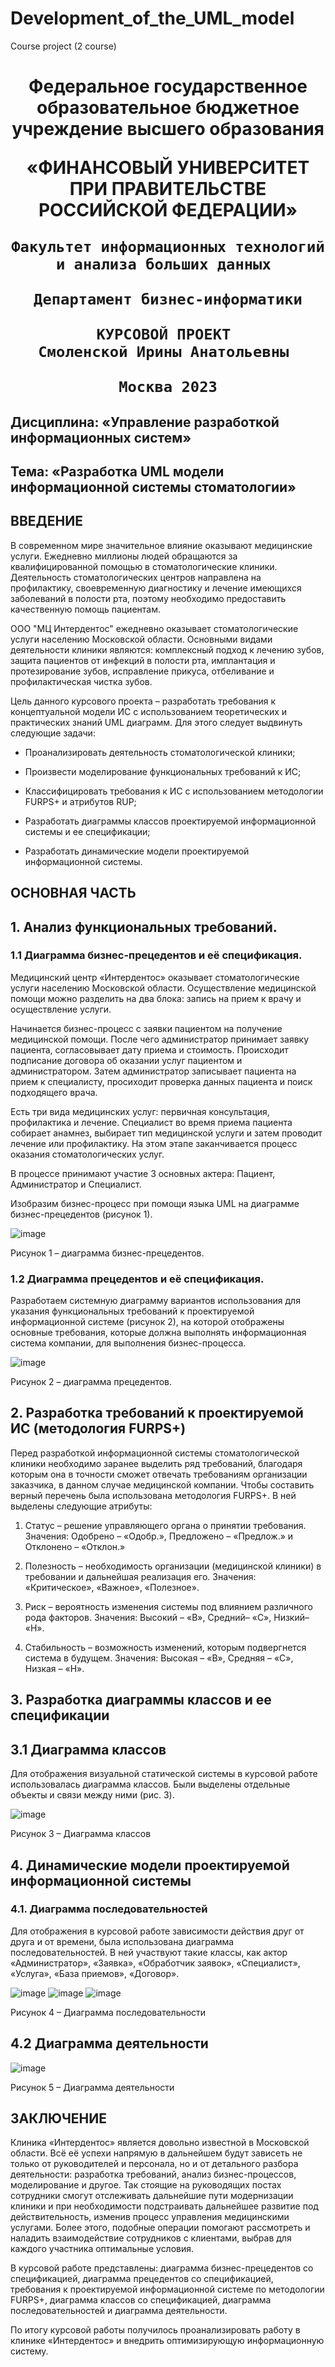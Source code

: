 # Development_of_the_UML_model
Course project (2 course)

<div id="header" align="center">   
  <h1>
  Федеральное государственное образовательное бюджетное учреждение высшего образования 

  «ФИНАНСОВЫЙ УНИВЕРСИТЕТ ПРИ ПРАВИТЕЛЬСТВЕ РОССИЙСКОЙ ФЕДЕРАЦИИ»
    
    Факультет информационных технологий и анализа больших данных 
    
    Департамент бизнес-информатики
    
    КУРСОВОЙ ПРОЕКТ 
    Смоленской Ирины Анатольевны 
    
    Москва 2023
   </h1> 
</div>

## Дисциплина: «Управление разработкой информационных систем»

## Тема: «Разработка UML модели информационной системы стоматологии»

## ВВЕДЕНИЕ
В современном мире значительное влияние оказывают медицинские услуги.  Ежедневно миллионы людей обращаются за квалифицированной помощью в стоматологические клиники. Деятельность стоматологических центров направлена на профилактику, своевременную диагностику и лечение имеющихся заболеваний в полости рта, поэтому необходимо предоставить качественную помощь пациентам. 

ООО "МЦ Интердентос" ежедневно оказывает стоматологические услуги населению Московской области. Основными видами деятельности клиники являются: комплексный подход к лечению зубов, защита пациентов от инфекций в полости рта, имплантация и протезирование зубов, исправление прикуса, отбеливание и профилактическая чистка зубов.  

Цель данного курсового проекта – разработать требования к концептуальной модели ИС с использованием теоретических и практических знаний UML диаграмм. Для этого следует выдвинуть следующие задачи: 

-	 Проанализировать деятельность стоматологической клиники; 

-	 Произвести моделирование функциональных требований к ИС; 

-	 Классифицировать требования к ИС с использованием методологии FURPS+ и атрибутов RUP; 

-	 Разработать диаграммы классов проектируемой информационной системы и ее спецификации; 

-	 Разработать динамические модели проектируемой информационной системы.

## ОСНОВНАЯ ЧАСТЬ
## 1.	Анализ функциональных требований. 
### 1.1	Диаграмма бизнес-прецедентов и её спецификация.

Медицинский центр «Интердентос» оказывает стоматологические услуги населению Московской области. Осуществление медицинской помощи можно разделить на два блока: запись на прием к врачу и осуществление услуги.  	

Начинается бизнес-процесс с заявки пациентом на получение медицинской помощи. После чего администратор принимает заявку пациента, согласовывает дату приема и стоимость. Происходит подписание договора об оказании услуг пациентом и администратором. Затем администратор записывает пациента на прием к специалисту, просиходит проверка данных пациента и поиск подходящего врача.  

Есть три вида медицинских услуг: первичная консультация, профилактика и лечение. Специалист во время приема пациента собирает анамнез, выбирает тип медицинской услуги и затем проводит лечение или профилактику. На этом этапе заканчивается процесс оказания стоматологических услуг.  

В процессе принимают участие 3 основных актера: Пациент, Администратор и Специалист. 

Изобразим бизнес-процесс при помощи языка UML на диаграмме бизнес-прецедентов (рисунок 1).

![image](https://github.com/Irina-Smol/Development_of_the_UML_model/assets/112115002/22bf020e-2a9e-46c8-95d4-5fc5bc6dddc5)

Рисунок 1 – диаграмма бизнес-прецедентов.

### 1.2	Диаграмма прецедентов и её спецификация.

Разработаем системную диаграмму вариантов использования для указания функциональных требований к проектируемой информационной системе (рисунок 2), на которой отображены основные требования, которые должна выполнять информационная система компании, для выполнения бизнес-процесса.

![image](https://github.com/Irina-Smol/Development_of_the_UML_model/assets/112115002/95426136-d5f0-4cdb-b433-9c4dad013287)

Рисунок 2 – диаграмма прецедентов.

## 2.	Разработка требований к проектируемой ИС (методология FURPS+)

Перед разработкой информационной системы стоматологической клиники необходимо заранее выделить ряд требований, благодаря которым она в точности сможет отвечать требованиям организации заказчика, в данном случае медицинской компании. Чтобы составить верный перечень была использована методология FURPS+. В ней выделены следующие атрибуты: 

1.	Статус – решение управляющего органа о принятии требования. Значения: Одобрено – «Одобр.», Предложено – «Предлож.» и Отклонено – «Отклон.» 

2.	Полезность – необходимость организации (медицинской клиники) в требовании и дальнейшая реализация его. Значения: «Критическое», «Важное», «Полезное». 
	
3.	Риск – вероятность изменения системы под влиянием различного рода факторов. Значения: Высокий – «В», Средний– «С», Низкий– «Н». 

4.	Стабильность – возможность изменений, которым подвергнется система в будущем. Значения: Высокая – «В», Средняя – «С», Низкая – «Н».

## 3.	Разработка диаграммы классов и ее спецификации
## 3.1	Диаграмма классов

Для отображения визуальной статической системы в курсовой работе использовалась диаграмма классов. Были выделены отдельные объекты и связи между ними (рис. 3).  

![image](https://github.com/Irina-Smol/Development_of_the_UML_model/assets/112115002/e3c2c408-70b9-4a3a-b550-c86020fef7f6)

Рисунок 3 – Диаграмма классов

## 4.	Динамические модели проектируемой информационной системы
### 4.1.	Диаграмма последовательностей

Для отображения в курсовой работе зависимости действия друг от друга и от времени, была использована диаграмма последовательностей. В ней участвуют такие классы, как актор «Администратор», «Заявка», «Обработчик заявок», «Специалист», «Услуга», «База приемов», «Договор».

![image](https://github.com/Irina-Smol/Development_of_the_UML_model/assets/112115002/6a7a63a0-62b3-45f2-886e-ab3ae2ee91a4)
![image](https://github.com/Irina-Smol/Development_of_the_UML_model/assets/112115002/066bba51-ef3c-4ddf-a39a-13b45701c842)
![image](https://github.com/Irina-Smol/Development_of_the_UML_model/assets/112115002/6c3f3b50-a57a-4d3e-b0cb-4cc36a5d3045)

Рисунок 4 – Диаграмма последовательности

## 4.2 Диаграмма деятельности

![image](https://github.com/Irina-Smol/Development_of_the_UML_model/assets/112115002/ba87ec58-23a2-4a61-9a6b-4412669a8e81)

Рисунок 5 – Диаграмма деятельности

## ЗАКЛЮЧЕНИЕ

Клиника «Интердентос» является довольно известной в Московской области. Всё её успехи напрямую в дальнейшем будут зависеть не только от руководителей и персонала, но и от детального разбора деятельности: разработка требований, анализ бизнес-процессов, моделирование и другое. Так стоящие на руководящих постах сотрудники смогут отслеживать дальнейшие пути модернизации клиники и при необходимости подстраивать дальнейшее развитие под действительность, изменив процесс управления медицинскими услугами. Более этого, подобные операции помогают рассмотреть и наладить взаимодействие сотрудников с клиентами, выбрав для каждого участника оптимальные условия.  

В курсовой работе представлены: диаграмма бизнес-прецедентов со спецификацией, диаграмма прецедентов со спецификацией, требования к проектируемой информационной системе по методологии FURPS+, диаграмма классов со спецификацией, диаграмма последовательностей и диаграмма деятельности. 

По итогу курсовой работы получилось проанализировать работу в клинике «Интердентос» и  внедрить оптимизирующую информационную систему.
